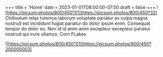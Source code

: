 +++
title = 'Home'
date = 2023-01-01T08:00:00-07:00
draft = false
+++
![https://picsum.photos/800/450?21](https://picsum.photos/800/450?32)
Chilloutum relax tutemus laborum voluptate pariatur ex culpa magna nostrud est incididunt fugiat
pariatur do dolor ipsum enim. Consequat tempor do dolor eu. Non id id anim anim
excepteur excepteur pariatur nostrud qui irure ullamco. Corn FLakes

![https://picsum.photos/800/450?21](https://picsum.photos/800/450?200000003)
